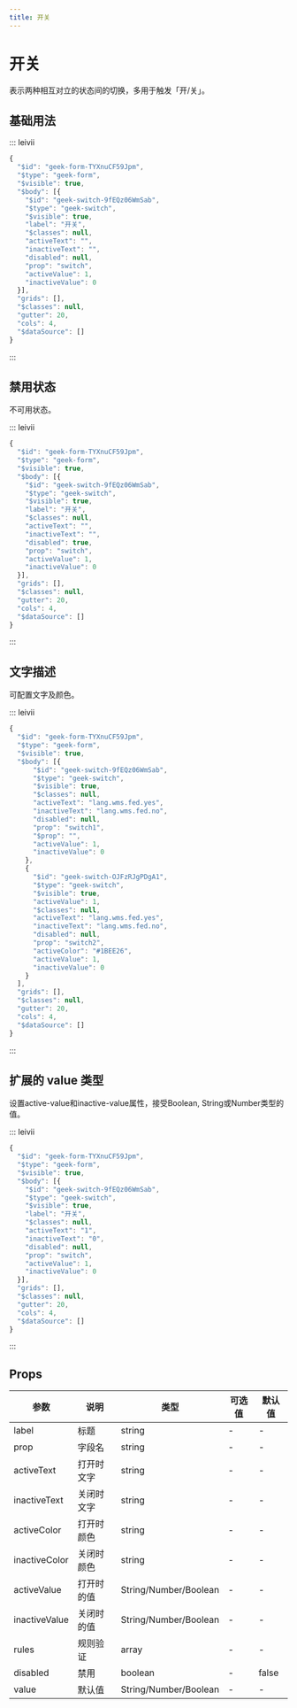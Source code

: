 ```yaml
---
title: 开关
---
```


# 开关

表示两种相互对立的状态间的切换，多用于触发「开/关」。

## 基础用法

::: leivii
``` js
{
  "$id": "geek-form-TYXnuCF59Jpm",
  "$type": "geek-form",
  "$visible": true,
  "$body": [{
    "$id": "geek-switch-9fEQz06WmSab",
    "$type": "geek-switch",
    "$visible": true,
    "label": "开关",
    "$classes": null,
    "activeText": "",
    "inactiveText": "",
    "disabled": null,
    "prop": "switch",
    "activeValue": 1,
    "inactiveValue": 0
  }],
  "grids": [],
  "$classes": null,
  "gutter": 20,
  "cols": 4,
  "$dataSource": []
}
```
:::

## 禁用状态

不可用状态。

::: leivii
``` js
{
  "$id": "geek-form-TYXnuCF59Jpm",
  "$type": "geek-form",
  "$visible": true,
  "$body": [{
    "$id": "geek-switch-9fEQz06WmSab",
    "$type": "geek-switch",
    "$visible": true,
    "label": "开关",
    "$classes": null,
    "activeText": "",
    "inactiveText": "",
    "disabled": true,
    "prop": "switch",
    "activeValue": 1,
    "inactiveValue": 0
  }],
  "grids": [],
  "$classes": null,
  "gutter": 20,
  "cols": 4,
  "$dataSource": []
}
```
:::

## 文字描述

可配置文字及颜色。

::: leivii
``` js
{
  "$id": "geek-form-TYXnuCF59Jpm",
  "$type": "geek-form",
  "$visible": true,
  "$body": [{
      "$id": "geek-switch-9fEQz06WmSab",
      "$type": "geek-switch",
      "$visible": true,
      "$classes": null,
      "activeText": "lang.wms.fed.yes",
      "inactiveText": "lang.wms.fed.no",
      "disabled": null,
      "prop": "switch1",
      "$prop": "",
      "activeValue": 1,
      "inactiveValue": 0
    },
    {
      "$id": "geek-switch-OJFzRJgPDgA1",
      "$type": "geek-switch",
      "$visible": true,
      "activeValue": 1,
      "$classes": null,
      "activeText": "lang.wms.fed.yes",
      "inactiveText": "lang.wms.fed.no",
      "disabled": null,
      "prop": "switch2",
      "activeColor": "#1BEE26",
      "activeValue": 1,
      "inactiveValue": 0
    }
  ],
  "grids": [],
  "$classes": null,
  "gutter": 20,
  "cols": 4,
  "$dataSource": []
}
```
:::

## 扩展的 value 类型

设置active-value和inactive-value属性，接受Boolean, String或Number类型的值。

::: leivii
``` js
{
  "$id": "geek-form-TYXnuCF59Jpm",
  "$type": "geek-form",
  "$visible": true,
  "$body": [{
    "$id": "geek-switch-9fEQz06WmSab",
    "$type": "geek-switch",
    "$visible": true,
    "label": "开关",
    "$classes": null,
    "activeText": "1",
    "inactiveText": "0",
    "disabled": null,
    "prop": "switch",
    "activeValue": 1,
    "inactiveValue": 0
  }],
  "grids": [],
  "$classes": null,
  "gutter": 20,
  "cols": 4,
  "$dataSource": []
}
```
:::

## Props

<div class="props">

| 参数 | 说明 | 类型 | 可选值 | 默认值 |
| ---- | ---- | ---- | ---- | ---- |
| label | 标题 | string | - | - |
| prop | 字段名 | string | - | - |
| activeText | 打开时文字 | string | - | - |
| inactiveText | 关闭时文字 | string | - | - |
| activeColor | 打开时颜色 | string | - | - |
| inactiveColor | 关闭时颜色 | string | - | - |
| activeValue | 打开时的值 | String/Number/Boolean | - | - |
| inactiveValue | 关闭时的值 | String/Number/Boolean | - | - |
| rules | 规则验证 | array | - | - |
| disabled | 禁用 | boolean | - | false |
| value | 默认值 | String/Number/Boolean | - | - |

</div>
